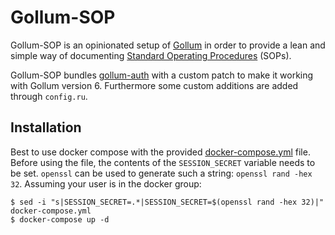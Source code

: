 # Gollum-SOP

Gollum-SOP is an opinionated setup of [Gollum](https://github.com/gollum/gollum) in order
to provide a lean and simple way of documenting [Standard Operating Procedures](https://en.wikipedia.org/wiki/Standard_operating_procedure) (SOPs).

Gollum-SOP bundles [gollum-auth](https://github.com/bjoernalbers/gollum-auth) with a custom
patch to make it working with Gollum version 6. Furthermore some custom additions are
added through `config.ru`.

## Installation

Best to use docker compose with the provided [docker-compose.yml](./docker-compose.yml) file.
Before using the file, the contents of the `SESSION_SECRET` variable needs to be set. `openssl`
can be used to generate such a string: `openssl rand -hex 32`.
Assuming your user is in the docker group:

```
$ sed -i "s|SESSION_SECRET=.*|SESSION_SECRET=$(openssl rand -hex 32)|" docker-compose.yml
$ docker-compose up -d
```
